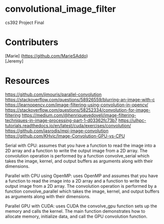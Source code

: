 # convolutional_image_filter
cs392 Project Final

# Contributers
[Marie] (https://github.com/MarieSAddo)\
[Jeremy] 


# Resources
https://github.com/jimouris/parallel-convolution
https://stackoverflow.com/questions/58926559/blurring-an-image-with-c
https://learnopencv.com/image-filtering-using-convolution-in-opencv/
https://stackoverflow.com/questions/58252334/convolution-for-image-filtering
https://medium.com/@henriquevedoveli/image-filtering-techniques-in-image-processing-part-1-d03362fc73b7
https://ulhpc-tutorials.readthedocs.io/en/latest/cuda/exercises/convolution/
https://github.com/jasrodis/mpi-image-convolution
https://github.com/KHvic/Image-Convolution-GPU-vs-CPU



Serial with CPU: assumes that you have a function to read the image 
into a 2D array and a function to write the output image from a 2D array. The 
convolution operation is performed by a function convolve_serial which 
takes the 
image, kernel, and output buffers as arguments along with their 
dimensions.

Parallel with CPU using OpenMP: uses OpenMP and assumes that you have a 
function to read the image into a 2D array and a function to write the output image 
from a 2D array. The convolution operation is performed by a function 
convolve_parallel which takes the image, kernel, and output buffers as 
arguments along with their dimensions.

Parallel GPU with CUDA: uses CUDA the convolve_gpu function sets up the 
memory and calls the kernel. The main function demonstrates how to 
allocate memory, initialize data, and call the GPU convolution function.
